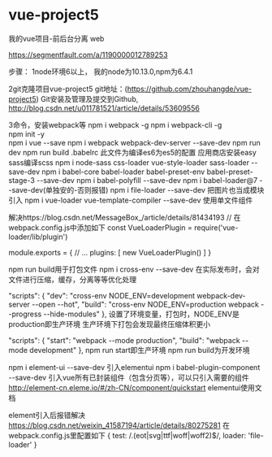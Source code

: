 # vue-project5
我的vue项目-前后台分离
web

<!-- 参考从零开始搭建一个简单的基于webpack的vue开发环境 -->
https://segmentfault.com/a/1190000012789253

步骤：
1node环境6以上，
  我的node为10.13.0,npm为6.4.1

2git克隆项目vue-project5
 git地址：(https://github.com/zhouhangde/vue-project5) 
 Git安装及管理及提交到Github,
 http://blog.csdn.net/u011781521/article/details/53609556 

3命令，安装webpack等
  npm i webpack -g
  npm i webpack-cli -g  
  npm init -y     
  npm i vue --save
  npm i webpack webpack-dev-server --save-dev
  npm run dev
  npm run build
  .babelrc  此文件为编译es6为es5的配置
  应用商店安装easy sass编译scss
  npm i node-sass css-loader vue-style-loader sass-loader --save-dev
  npm i babel-core babel-loader babel-preset-env babel-preset-stage-3 --save-dev
  npm i babel-polyfill --save-dev
  npm i babel-loader@7 --save-dev(单独安的-否则报错)
  npm i file-loader --save-dev     把图片也当成模块引入
  npm i vue-loader vue-template-compiler --save-dev    使用单文件组件

  <!-- Vue加载单文件使用vue-loader报错 -->
  解决https://blog.csdn.net/MessageBox_/article/details/81434193
  // 在webpack.config.js中添加如下
  const VueLoaderPlugin = require('vue-loader/lib/plugin')

  module.exports = {
    // ...
    plugins: [
      new VueLoaderPlugin()
    ]
  }


  npm run build用于打包文件
  npm i cross-env --save-dev   在实际发布时，会对文件进行压缩，缓存，分离等等优化处理

  "scripts": {
    "dev": "cross-env NODE_ENV=development webpack-dev-server --open --hot",
    "build": "cross-env NODE_ENV=production webpack --progress --hide-modules"
  },
  设置了环境变量，打包时，NODE_ENV是production即生产环境
  生产环境下打包会发现最终压缩体积更小

  <!-- 上述不为webpacke的写法
  用于生产环境还是正式环境打包，以下为webpack4的写法 -->
  "scripts": {
    "start": "webpack --mode production",
    "build": "webpack --mode development"
  },
  npm run start即生产环境
  npm run build为开发环境

  npm i element-ui --save-dev   引入elementui
  npm i babel-plugin-component --save-dev   引入vue所有已封装组件（包含分页等），可以只引入需要的组件
  http://element-cn.eleme.io/#/zh-CN/component/quickstart   elementui使用文档


  element引入后报错解决
  https://blog.csdn.net/weixin_41587194/article/details/80275281
   在webpack.config.js里配置如下
    {
    test: /\.(eot|svg|ttf|woff|woff2)$/,
    loader: 'file-loader'
    }